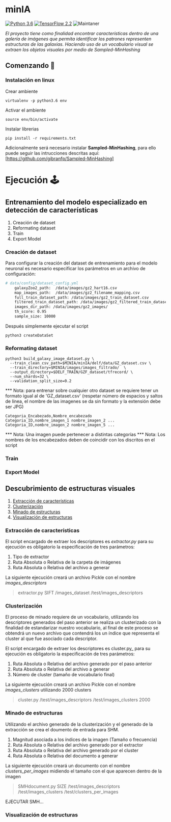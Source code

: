 # minIA
[![Python 3.6](https://img.shields.io/badge/python-3.6-blue.svg)](https://www.python.org/downloads/release/python-360/)
[![TensorFlow 2.2](https://img.shields.io/badge/tensorflow-2.2-brightgreen)](https://github.com/tensorflow/tensorflow/releases/tag/v2.2.0)
![Maintaner](https://img.shields.io/badge/OpenCV_contrib_python-3.4.2.16-blue)

_El proyecto tiene como finalidad encontrar características dentro de una galería de imágenes que permita identificar los patrones representen estructuras de las galaxias. Haciendo uso de un vocabulario visual se extraen los objetos visuales por medio de Sampled-MinHashing_

## Comenzando 🚀

### Instalación en linux

Crear ambiente

```
virtualenv -p python3.6 env
```

Activar el ambiente

```
source env/bin/activate
```

Instalar librerias 

```
pip install -r requirements.txt
```

Adicionalmente será necesario instalar **Sampled-MinHashing**, para ello puede seguir las intrucciones descritas aquí: [https://github.com/gibranfp/Sampled-MinHashing]

# Ejecución :joystick:

## Entrenamiento del modelo especializado en detección de características
1. Creación de dataset
2. Reformating dataset
3. Train
4. Export Model

### Creación de dataset
Para configurar la creación del dataset de entrenamiento para el modelo neuronal es necesario especificar los parámetros en un archivo de configuración:
```bash
# data/config/dataset_config.yml
    galaxyZoo2_path:  /data/images/gz2_hart16.csv
    map_images_path:  /data/images/gz2_filename_mapping.csv
    full_train_dataset_path: /data/images/gz2_train_dataset.csv
    filtered_train_dataset_path: /data/images/gz2_filtered_train_dataset.csv
    images_dir_path: /data/images/gz2_images/
    th_score: 0.95
    sample_size: 10000
```
Después simplemente ejecutar el script
```
python3 createDataSet
```
### Reformating dataset
```
python3 build_galaxy_image_dataset.py \
  --train_clean_csv_path=$MINIA/minIA/delf/data/GZ_dataset.csv \
  --train_directory=$MINIA/images/images_filtrado/  \
  --output_directory=$DELF_TRAIN/GZF_dataset/tfrecord/ \
  --num_shards=32 \
  --validation_split_size=0.2
```
*** Nota: para entrenar sobre cualquier otro dataset se requiere tener un
formato igual al de 'GZ_dataset.csv' (respetar número de espacios y saltos de
línea, el nombre de las imagenes se da sin formato y la extensión debe ser JPG)

```
Categoria_Encabezado,Nombre_encabezado
Categoria_ID,nombre_imagen_1 nombre_imagen_2 ...
Categoria_ID,nombre_imagen_2 nombre_imagen_5 ...
```
*** Nota: Una imagen puede pertenecer a distintas categorías
*** Nota: Los nombres de los encabezados deben de coincidir con los discritos en el script

### Train

### Export Model

## Descubrimiento de estructuras visuales
1. [Extracción de características](#Extracción-de-características)
2. [Clusterización](#Clusterización)
3. [Minado de estructuras](#Minado-de-estructuras)
4. [Visualización de estructuras](#Visualización-de-estructuras)

### Extracción de características 

El script encargado de extraer los descriptores es _extractor.py_ para su ejecución es obligatorio la especificación de tres parámetros:
1. Tipo de extractor
2. Ruta Absoluta o Relativa de la carpeta de imágenes
3. Ruta Absoluta o Relativa del archivo a generar

La siguiente ejecución creará un archivo Pickle con el nombre _images_descriptors_
> extractor.py SIFT /images_dataset /test/images_descriptors


### Clusterización
El proceso de minado requiere de un vocabulario, utilizando los descriptores generados del paso anterior se realiza un clusterizado con la finalidad de estandarizar nuestro vocabulario, al final de este proceso se obtendrá un nuevo archivo que contendrá los un índice que representa el cluster al que fue asociado cada descriptor. 

El script encargado de extraer los descriptores es cluster.py_ para su ejecución es obligatorio la especificación de tres parámetros:
1. Ruta Absoluta o Relativa del archivo generado por el paso anterior
2. Ruta Absoluta o Relativa del archivo a generar
3. Número de cluster (tamaño de vocabulario final)

La siguiente ejecución creará un archivo Pickle con el nombre _images_clusters_ utilizando 2000 clusters
> cluster.py /test/images_descriptors /test/images_clusters 2000

### Minado de estructuras 
Utilizando el archivo generado de la clusterización y el generado de la extracción se crea el doumento de entrada para SHM.

1. Magnitud asociada a los índices de la imagen (Tamaño o frecuencia)
2. Ruta Absoluta o Relativa del archivo generado por el extractor
3. Ruta Absoluta o Relativa del archivo generado por el cluster
4. Ruta Absoluta o Relativa del documento a generar

La siguiente ejecución creará un documento con el nombre _clusters_per_images_ midiendo el tamaño con el que aparecen dentro de la imagen
> SMHdocument.py SIZE /test/images_descriptors /test/images_clusters  /test/clusters_per_images

EJECUTAR SMH...

### Visualización de estructuras 

